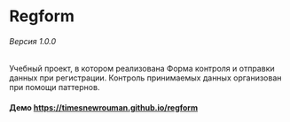 # Regform
###### Версия 1.0.0
Учебный проект, в котором реализована Форма контроля и отправки данных при регистрации. Контроль принимаемых данных организован при помощи паттернов.
#### Демо https://timesnewrouman.github.io/regform